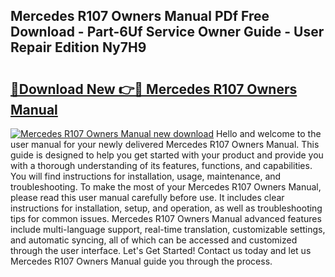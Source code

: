 ## Mercedes R107 Owners Manual PDf Free Download - Part-6Uf Service Owner Guide - User Repair Edition Ny7H9

# <h2><a href="http://cf13387.oget.top/?id=Mercedes+R107+Owners+Manual">🔗Download New 👉🔴 Mercedes R107 Owners Manual</a></h2>

[![Mercedes R107 Owners Manual new download](https://i.imgur.com/5g1atiW.png)](http://cf13387.oget.top/?id=Mercedes+R107+Owners+Manual)
Hello and welcome to the user manual for your newly delivered Mercedes R107 Owners Manual. This guide is designed to help you get started with your product and provide you with a thorough understanding of its features, functions, and capabilities. You will find instructions for installation, usage, maintenance, and troubleshooting. To make the most of your Mercedes R107 Owners Manual, please read this user manual carefully before use. It includes clear instructions for installation, setup, and operation, as well as troubleshooting tips for common issues. Mercedes R107 Owners Manual advanced features include multi-language support, real-time translation, customizable settings, and automatic syncing, all of which can be accessed and customized through the user interface. Let's Get Started! Contact us today and let us Mercedes R107 Owners Manual guide you through the process.
